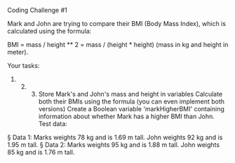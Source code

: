 Coding Challenge #1

Mark and John are trying to compare their BMI (Body Mass Index), which is
calculated using the formula:

BMI = mass / height ** 2 = mass / (height * height) (mass in kg
and height in meter).

Your tasks:

1. 2. 3. Store Mark's and John's mass and height in variables
Calculate both their BMIs using the formula (you can even implement both
versions)
Create a Boolean variable 'markHigherBMI' containing information about
whether Mark has a higher BMI than John.
Test data:

§ Data 1: Marks weights 78 kg and is 1.69 m tall. John weights 92 kg and is 1.95
m tall.
§ Data 2: Marks weights 95 kg and is 1.88 m tall. John weights 85 kg and is 1.76
m tall.
